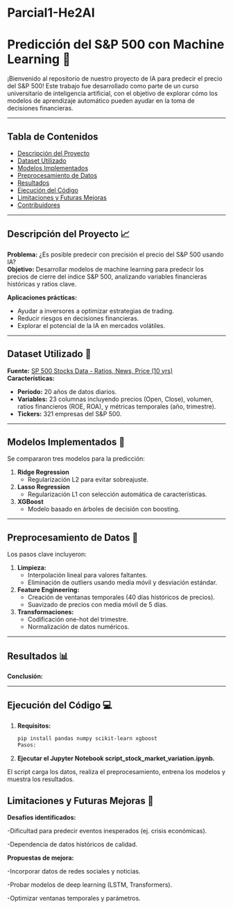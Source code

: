 # Parcial1-He2AI
# Predicción del S&P 500 con Machine Learning 🚀

¡Bienvenido al repositorio de nuestro proyecto de IA para predecir el precio del S&P 500! Este trabajo fue desarrollado como parte de un curso universitario de inteligencia artificial, con el objetivo de explorar cómo los modelos de aprendizaje automático pueden ayudar en la toma de decisiones financieras.

---

## Tabla de Contenidos
- [Descripción del Proyecto](#descripción-del-proyecto)
- [Dataset Utilizado](#dataset-utilizado)
- [Modelos Implementados](#modelos-implementados)
- [Preprocesamiento de Datos](#preprocesamiento-de-datos)
- [Resultados](#resultados)
- [Ejecución del Código](#ejecución-del-código)
- [Limitaciones y Futuras Mejoras](#limitaciones-y-futuras-mejoras)
- [Contribuidores](#contribuidores)

---

## Descripción del Proyecto 📈
**Problema:** ¿Es posible predecir con precisión el precio del S&P 500 usando IA?  
**Objetivo:** Desarrollar modelos de machine learning para predecir los precios de cierre del índice S&P 500, analizando variables financieras históricas y ratios clave.  

**Aplicaciones prácticas:**
- Ayudar a inversores a optimizar estrategias de trading.
- Reducir riesgos en decisiones financieras.
- Explorar el potencial de la IA en mercados volátiles.

---

## Dataset Utilizado 📂
**Fuente:** [SP 500 Stocks Data - Ratios, News, Price (10 yrs)](https://huggingface.co/datasets/pmoe7/SP_500_Stocks_Data-ratios_news_price_10_yrs)  
**Características:**
- **Período:** 20 años de datos diarios.
- **Variables:** 23 columnas incluyendo precios (Open, Close), volumen, ratios financieros (ROE, ROA), y métricas temporales (año, trimestre).
- **Tickers:** 321 empresas del S&P 500.

---

## Modelos Implementados 🤖
Se compararon tres modelos para la predicción:
1. **Ridge Regression**  
   - Regularización L2 para evitar sobreajuste.
2. **Lasso Regression**  
   - Regularización L1 con selección automática de características.
3. **XGBoost**  
   - Modelo basado en árboles de decisión con boosting.

---

## Preprocesamiento de Datos 🔧
Los pasos clave incluyeron:
1. **Limpieza:**  
   - Interpolación lineal para valores faltantes.
   - Eliminación de outliers usando media móvil y desviación estándar.
2. **Feature Engineering:**  
   - Creación de ventanas temporales (40 días históricos de precios).
   - Suavizado de precios con media móvil de 5 días.
3. **Transformaciones:**  
   - Codificación one-hot del trimestre.
   - Normalización de datos numéricos.

---

## Resultados 📊


**Conclusión:** 

---

## Ejecución del Código 💻
1. **Requisitos:**  
   ```bash
   pip install pandas numpy scikit-learn xgboost
   Pasos:

2. **Ejecutar el Jupyter Notebook script_stock_market_variation.ipynb.**

El script carga los datos, realiza el preprocesamiento, entrena los modelos y muestra los resultados.

## Limitaciones y Futuras Mejoras 🔮
**Desafíos identificados:**

-Dificultad para predecir eventos inesperados (ej. crisis económicas).

-Dependencia de datos históricos de calidad.

**Propuestas de mejora:**

-Incorporar datos de redes sociales y noticias.

-Probar modelos de deep learning (LSTM, Transformers).

-Optimizar ventanas temporales y parámetros.
